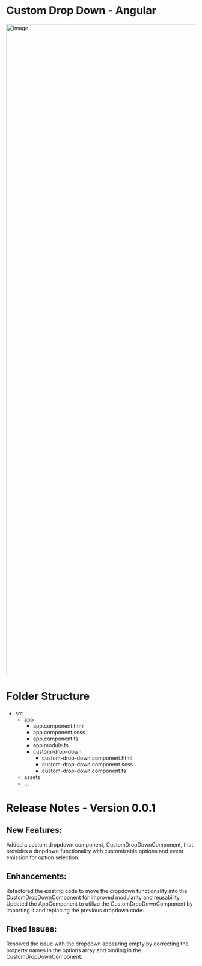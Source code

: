 # Custom Drop Down - Angular

<img width="1728" alt="image" src="https://github.com/danielmarkjohn/angular-dropdown/assets/49250267/7980d96c-d552-44f0-8e5e-eb9830a5bb4e">


# Folder Structure

- src
  - app
    - app.component.html
    - app.component.scss
    - app.component.ts
    - app.module.ts
    - custom-drop-down
      - custom-drop-down.component.html
      - custom-drop-down.component.scss
      - custom-drop-down.component.ts
  - assets
  - ...


# Release Notes - Version 0.0.1

## New Features:

Added a custom dropdown component, CustomDropDownComponent, that provides a dropdown functionality with customizable options and event emission for option selection.

## Enhancements:

Refactored the existing code to move the dropdown functionality into the CustomDropDownComponent for improved modularity and reusability.
Updated the AppComponent to utilize the CustomDropDownComponent by importing it and replacing the previous dropdown code.

## Fixed Issues:

Resolved the issue with the dropdown appearing empty by correcting the property names in the options array and binding in the CustomDropDownComponent.
